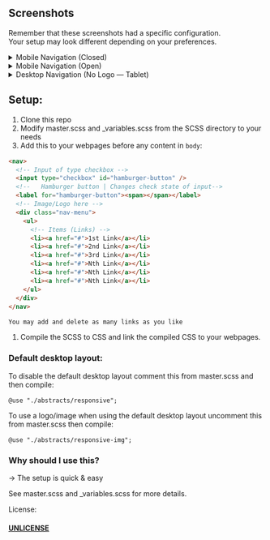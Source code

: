 ## Screenshots

Remember that these screenshots had a specific configuration. \
Your setup may look different depending on your preferences.

<details>
  <summary>Mobile Navigation (Closed)</summary>

![Mobile Navigation Closed](./screenshot/Mobile_nav.png)

</details>

<details>
  <summary>Mobile Navigation (Open)</summary>

![Mobile Navigation (Open)](./screenshot/Mobile-open_nav.png)

</details>

<details>
  <summary>Desktop Navigation (No Logo — Tablet)</summary>

![Desktop Navigation](./screenshot/Tablet_Nav.png)

</details>


## Setup:

1. Clone this repo
2. Modify master.scss and \_variables.scss from the SCSS directory to your needs
3. Add this to your webpages before any content in `body`:

```html
<nav>
  <!-- Input of type checkbox -->
  <input type="checkbox" id="hamburger-button" />
  <!--   Hamburger button | Changes check state of input-->
  <label for="hamburger-button"><span></span></label>
  <!-- Image/Logo here -->
  <div class="nav-menu">
    <ul>
      <!-- Items (Links) -->
      <li><a href="#">1st Link</a></li>
      <li><a href="#">2nd Link</a></li>
      <li><a href="#">3rd Link</a></li>
      <li><a href="#">Nth Link</a></li>
      <li><a href="#">Nth Link</a></li>
      <li><a href="#">Nth Link</a></li>
    </ul>
  </div>
</nav>
```

    You may add and delete as many links as you like

1. Compile the SCSS to CSS and link the compiled CSS to your webpages.

### Default desktop layout:

To disable the default desktop layout comment this from master.scss and then compile:

    @use "./abstracts/responsive";

To use a logo/image when using the default desktop layout uncomment this from master.scss then compile:

    @use "./abstracts/responsive-img";

### Why should I use this?

→ The setup is quick & easy

See master.scss and \_variables.scss for more details.

License:

#### [UNLICENSE](./LICENSE)

